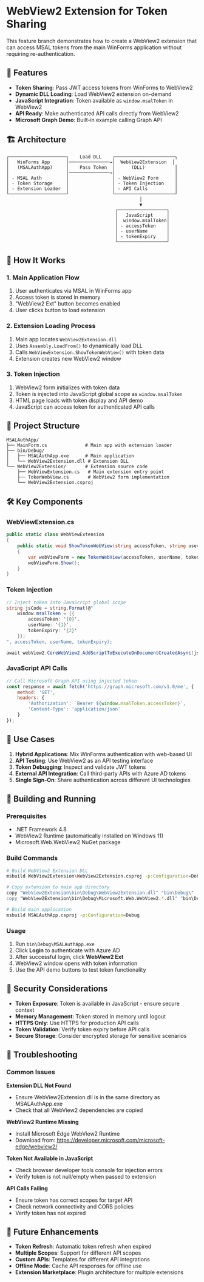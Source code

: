 # WebView2 Extension for Token Sharing

This feature branch demonstrates how to create a WebView2 extension that can access MSAL tokens from the main WinForms application without requiring re-authentication.

## 🌟 Features

- **Token Sharing**: Pass JWT access tokens from WinForms to WebView2
- **Dynamic DLL Loading**: Load WebView2 extension on-demand
- **JavaScript Integration**: Token available as `window.msalToken` in WebView2
- **API Ready**: Make authenticated API calls directly from WebView2
- **Microsoft Graph Demo**: Built-in example calling Graph API

## 🏗️ Architecture

```
┌─────────────────────┐    Load DLL    ┌──────────────────────┐
│   WinForms App      │───────────────→│  WebView2Extension  │
│   (MSALAuthApp)     │    Pass Token  │      (DLL)           │
│                     │───────────────→│                      │
│ - MSAL Auth         │                │ - WebView2 Form      │
│ - Token Storage     │                │ - Token Injection    │
│ - Extension Loader  │                │ - API Calls          │
└─────────────────────┘                └──────────────────────┘
                                                 │
                                                 ▼
                                        ┌──────────────────┐
                                        │   JavaScript     │
                                        │  window.msalToken│
                                        │ - accessToken    │
                                        │ - userName       │
                                        │ - tokenExpiry    │
                                        └──────────────────┘
```

## 🚀 How It Works

### 1. Main Application Flow
1. User authenticates via MSAL in WinForms app
2. Access token is stored in memory
3. "WebView2 Ext" button becomes enabled
4. User clicks button to load extension

### 2. Extension Loading Process
1. Main app locates `WebView2Extension.dll`
2. Uses `Assembly.LoadFrom()` to dynamically load DLL
3. Calls `WebViewExtension.ShowTokenWebView()` with token data
4. Extension creates new WebView2 window

### 3. Token Injection
1. WebView2 form initializes with token data
2. Token is injected into JavaScript global scope as `window.msalToken`
3. HTML page loads with token display and API demo
4. JavaScript can access token for authenticated API calls

## 📁 Project Structure

```
MSALAuthApp/
├── MainForm.cs              # Main app with extension loader
├── bin/Debug/
│   ├── MSALAuthApp.exe      # Main application
│   └── WebView2Extension.dll # Extension DLL
└── WebView2Extension/       # Extension source code
    ├── WebViewExtension.cs   # Main extension entry point
    ├── TokenWebView.cs       # WebView2 form implementation
    └── WebView2Extension.csproj
```

## 🛠️ Key Components

### WebViewExtension.cs
```csharp
public static class WebViewExtension
{
    public static void ShowTokenWebView(string accessToken, string userName, string tokenExpiry)
    {
        var webViewForm = new TokenWebView(accessToken, userName, tokenExpiry);
        webViewForm.Show();
    }
}
```

### Token Injection
```csharp
// Inject token into JavaScript global scope
string jsCode = string.Format(@"
    window.msalToken = {{
        accessToken: '{0}',
        userName: '{1}',
        tokenExpiry: '{2}'
    }};
", accessToken, userName, tokenExpiry);

await webView2.CoreWebView2.AddScriptToExecuteOnDocumentCreatedAsync(jsCode);
```

### JavaScript API Calls
```javascript
// Call Microsoft Graph API using injected token
const response = await fetch('https://graph.microsoft.com/v1.0/me', {
    method: 'GET',
    headers: {
        'Authorization': `Bearer ${window.msalToken.accessToken}`,
        'Content-Type': 'application/json'
    }
});
```

## 🎯 Use Cases

1. **Hybrid Applications**: Mix WinForms authentication with web-based UI
2. **API Testing**: Use WebView2 as an API testing interface
3. **Token Debugging**: Inspect and validate JWT tokens
4. **External API Integration**: Call third-party APIs with Azure AD tokens
5. **Single Sign-On**: Share authentication across different UI technologies

## 🔧 Building and Running

### Prerequisites
- .NET Framework 4.8
- WebView2 Runtime (automatically installed on Windows 11)
- Microsoft.Web.WebView2 NuGet package

### Build Commands
```bash
# Build WebView2 Extension DLL
msbuild WebView2Extension\WebView2Extension.csproj -p:Configuration=Debug

# Copy extension to main app directory
copy "WebView2Extension\bin\Debug\WebView2Extension.dll" "bin\Debug\"
copy "WebView2Extension\bin\Debug\Microsoft.Web.WebView2.*.dll" "bin\Debug\"

# Build main application
msbuild MSALAuthApp.csproj -p:Configuration=Debug
```

### Usage
1. Run `bin\Debug\MSALAuthApp.exe`
2. Click **Login** to authenticate with Azure AD
3. After successful login, click **WebView2 Ext**
4. WebView2 window opens with token information
5. Use the API demo buttons to test token functionality

## 🔐 Security Considerations

- **Token Exposure**: Token is available in JavaScript - ensure secure context
- **Memory Management**: Token stored in memory until logout
- **HTTPS Only**: Use HTTPS for production API calls
- **Token Validation**: Verify token expiry before API calls
- **Secure Storage**: Consider encrypted storage for sensitive scenarios

## 🐛 Troubleshooting

### Common Issues

**Extension DLL Not Found**
- Ensure WebView2Extension.dll is in the same directory as MSALAuthApp.exe
- Check that all WebView2 dependencies are copied

**WebView2 Runtime Missing**
- Install Microsoft Edge WebView2 Runtime
- Download from: https://developer.microsoft.com/microsoft-edge/webview2/

**Token Not Available in JavaScript**
- Check browser developer tools console for injection errors
- Verify token is not null/empty when passed to extension

**API Calls Failing**
- Ensure token has correct scopes for target API
- Check network connectivity and CORS policies
- Verify token has not expired

## 🚀 Future Enhancements

- **Token Refresh**: Automatic token refresh when expired
- **Multiple Scopes**: Support for different API scopes
- **Custom APIs**: Templates for different API integrations
- **Offline Mode**: Cache API responses for offline use
- **Extension Marketplace**: Plugin architecture for multiple extensions